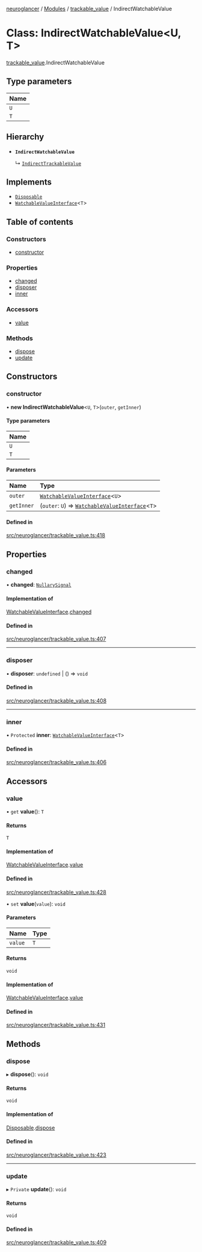 [neuroglancer](../README.md) / [Modules](../modules.md) / [trackable\_value](../modules/trackable_value.md) / IndirectWatchableValue

# Class: IndirectWatchableValue<U, T\>

[trackable_value](../modules/trackable_value.md).IndirectWatchableValue

## Type parameters

| Name |
| :------ |
| `U` |
| `T` |

## Hierarchy

- **`IndirectWatchableValue`**

  ↳ [`IndirectTrackableValue`](trackable_value.IndirectTrackableValue.md)

## Implements

- [`Disposable`](../interfaces/axes_lines._internal_.Disposable.md)
- [`WatchableValueInterface`](../interfaces/trackable_value.WatchableValueInterface.md)<`T`\>

## Table of contents

### Constructors

- [constructor](trackable_value.IndirectWatchableValue.md#constructor)

### Properties

- [changed](trackable_value.IndirectWatchableValue.md#changed)
- [disposer](trackable_value.IndirectWatchableValue.md#disposer)
- [inner](trackable_value.IndirectWatchableValue.md#inner)

### Accessors

- [value](trackable_value.IndirectWatchableValue.md#value)

### Methods

- [dispose](trackable_value.IndirectWatchableValue.md#dispose)
- [update](trackable_value.IndirectWatchableValue.md#update)

## Constructors

### constructor

• **new IndirectWatchableValue**<`U`, `T`\>(`outer`, `getInner`)

#### Type parameters

| Name |
| :------ |
| `U` |
| `T` |

#### Parameters

| Name | Type |
| :------ | :------ |
| `outer` | [`WatchableValueInterface`](../interfaces/trackable_value.WatchableValueInterface.md)<`U`\> |
| `getInner` | (`outer`: `U`) => [`WatchableValueInterface`](../interfaces/trackable_value.WatchableValueInterface.md)<`T`\> |

#### Defined in

[src/neuroglancer/trackable_value.ts:418](https://github.com/ActiveBrainAtlas2/neuroglancer/blob/540617bc/src/neuroglancer/trackable_value.ts#L418)

## Properties

### changed

• **changed**: [`NullarySignal`](coordinate_transform._internal_.NullarySignal.md)

#### Implementation of

[WatchableValueInterface](../interfaces/trackable_value.WatchableValueInterface.md).[changed](../interfaces/trackable_value.WatchableValueInterface.md#changed)

#### Defined in

[src/neuroglancer/trackable_value.ts:407](https://github.com/ActiveBrainAtlas2/neuroglancer/blob/540617bc/src/neuroglancer/trackable_value.ts#L407)

___

### disposer

• **disposer**: `undefined` \| () => `void`

#### Defined in

[src/neuroglancer/trackable_value.ts:408](https://github.com/ActiveBrainAtlas2/neuroglancer/blob/540617bc/src/neuroglancer/trackable_value.ts#L408)

___

### inner

• `Protected` **inner**: [`WatchableValueInterface`](../interfaces/trackable_value.WatchableValueInterface.md)<`T`\>

#### Defined in

[src/neuroglancer/trackable_value.ts:406](https://github.com/ActiveBrainAtlas2/neuroglancer/blob/540617bc/src/neuroglancer/trackable_value.ts#L406)

## Accessors

### value

• `get` **value**(): `T`

#### Returns

`T`

#### Implementation of

[WatchableValueInterface](../interfaces/trackable_value.WatchableValueInterface.md).[value](../interfaces/trackable_value.WatchableValueInterface.md#value)

#### Defined in

[src/neuroglancer/trackable_value.ts:428](https://github.com/ActiveBrainAtlas2/neuroglancer/blob/540617bc/src/neuroglancer/trackable_value.ts#L428)

• `set` **value**(`value`): `void`

#### Parameters

| Name | Type |
| :------ | :------ |
| `value` | `T` |

#### Returns

`void`

#### Implementation of

[WatchableValueInterface](../interfaces/trackable_value.WatchableValueInterface.md).[value](../interfaces/trackable_value.WatchableValueInterface.md#value)

#### Defined in

[src/neuroglancer/trackable_value.ts:431](https://github.com/ActiveBrainAtlas2/neuroglancer/blob/540617bc/src/neuroglancer/trackable_value.ts#L431)

## Methods

### dispose

▸ **dispose**(): `void`

#### Returns

`void`

#### Implementation of

[Disposable](../interfaces/axes_lines._internal_.Disposable.md).[dispose](../interfaces/axes_lines._internal_.Disposable.md#dispose)

#### Defined in

[src/neuroglancer/trackable_value.ts:423](https://github.com/ActiveBrainAtlas2/neuroglancer/blob/540617bc/src/neuroglancer/trackable_value.ts#L423)

___

### update

▸ `Private` **update**(): `void`

#### Returns

`void`

#### Defined in

[src/neuroglancer/trackable_value.ts:409](https://github.com/ActiveBrainAtlas2/neuroglancer/blob/540617bc/src/neuroglancer/trackable_value.ts#L409)
